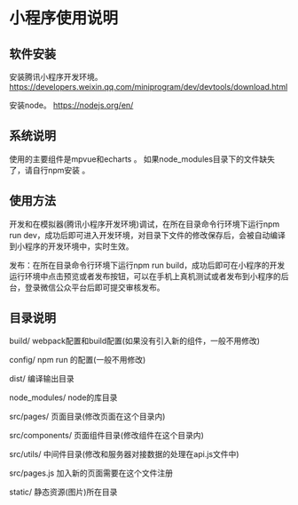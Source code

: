 # 小程序使用说明

## 软件安装

安装腾讯小程序开发环境。
https://developers.weixin.qq.com/miniprogram/dev/devtools/download.html


安装node。
https://nodejs.org/en/


## 系统说明

使用的主要组件是mpvue和echarts 。 如果node_modules目录下的文件缺失了，请自行npm安装 。


## 使用方法

开发和在模拟器(腾讯小程序开发环境)调试，在所在目录命令行环境下运行npm run dev，成功后即可进入开发环境，对目录下文件的修改保存后，会被自动编译到小程序的开发环境中，实时生效。


发布：在所在目录命令行环境下运行npm run build，成功后即可在小程序的开发运行环境中点击预览或者发布按钮，可以在手机上真机测试或者发布到小程序的后台，登录微信公众平台后即可提交审核发布。

## 目录说明

build/   webpack配置和build配置(如果没有引入新的组件，一般不用修改)

config/ npm run 的配置(一般不用修改)

dist/   编译输出目录

node_modules/  node的库目录

src/pages/  页面目录(修改页面在这个目录内)

src/components/  页面组件目录(修改组件在这个目录内)

src/utils/  中间件目录(修改和服务器对接数据的处理在api.js文件中)

src/pages.js  加入新的页面需要在这个文件注册

static/ 静态资源(图片)所在目录


